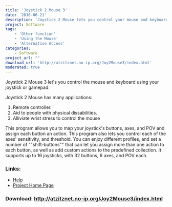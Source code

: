 ```yaml
---
title: 'Joystick 2 Mouse 3'
date: '2016-06-21'
description: 'Joystick 2 Mouse lets you control your mouse and keyboard using your joystick or gamepad.'
project: Software
tags:
    - 'Other function'
    - 'Using the Mouse'
    - 'Alternative Access'
categories:
    - Software
project_url: ""
download_url: 'http://atzitznet.no-ip.org/Joy2Mouse3/index.html'
moderated: true
---
```

Joystick 2 Mouse 3 let's you control the mouse and keyboard using your joystick or gamepad.  
  
Joystick 2 Mouse has many applications:

1. Remote controller.
2. Aid to people with physical dissabilities.
3. Alliviate wrist stress to control the mouse

  This program allows you to map your joystick's buttons, axes, and POV and assign each button an action. This program also lets you control each of the axes' sensitivity, and threshold. You can enjoy different profiles, and set a number of ""shift-buttons"" that can let you assign more than one action to each button, as well as add custom actions to the predefined collection. It supports up to 16 joysticks, with 32 buttons, 6 axes, and POV each.

### Links:
- <a href="http://atzitznet.no-ip.org/Joy2Mouse3/help.html">Help</a>
- <a href="http://atzitznet.no-ip.org/Joy2Mouse3/index.html">Project Home Page</a>

### Download: http://atzitznet.no-ip.org/Joy2Mouse3/index.html 